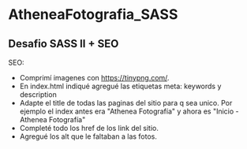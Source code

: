 # AtheneaFotografia_SASS
Desafio SASS II + SEO
-----------------------------------

SEO:

* Comprimí imagenes con https://tinypng.com/.
* En index.html indiqué agregué las etiquetas meta: keywords y description
* Adapte el title de todas las paginas del sitio para q sea unico. Por ejemplo el index antes era "Athenea Fotografía" y ahora es "Inicio - Athenea Fotografía"
* Completé todo los href de los link del sitio.
* Agregué los alt que le faltaban a las fotos.

